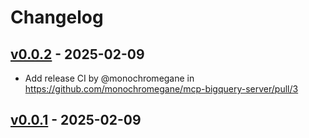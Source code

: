 # Changelog

## [v0.0.2](https://github.com/monochromegane/mcp-bigquery-server/compare/v0.0.1...v0.0.2) - 2025-02-09
- Add release CI by @monochromegane in https://github.com/monochromegane/mcp-bigquery-server/pull/3

## [v0.0.1](https://github.com/monochromegane/mcp-bigquery-server/commits/v0.0.1) - 2025-02-09
